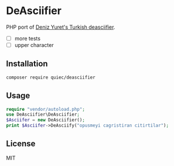 # DeAsciifier
PHP port of [Deniz Yuret's Turkish deasciifier](https://github.com/emres/turkish-mode).

- [ ] more tests
- [ ] upper character

## Installation

```sh
composer require quiec/deasciifier
```

## Usage

```php
require "vendor/autoload.php";
use DeAsciifier\DeAsciifier;
$Asciifer = new DeAsciifier();
print $Asciifer->DeAsciify("opusmeyi cagristiran citirtilar");
```

## License

MIT